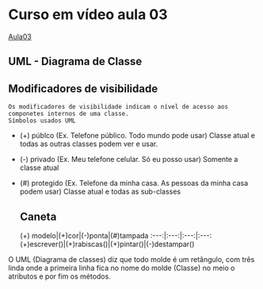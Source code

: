 # Curso em vídeo aula 03

[Aula03](https://www.youtube.com/watch?v=jFI-qqitzwk&list=PLHz_AreHm4dkqe2aR0tQK74m8SFe-aGsY&index=6)

## UML - Diagrama de Classe

 ## Modificadores de visibilidade
    Os modificadores de visibilidade indicam o nível de acesso aos componetes internos de uma classe.
    Símbolos usados UML 
* (+) públco (Ex. Telefone público. Todo mundo pode usar)
    Classe atual e todas as outras classes podem ver e usar.
* (-) privado (Ex. Meu telefone celular. Só eu posso usar)
    Somente a classe atual
* (#) protegido (Ex. Telefone da minha casa. As pessoas da minha casa podem usar)
    Classe atual e todas as sub-classes  

   ##      Caneta 
  (+) modelo|(+)cor|(-)ponta|(#)tampada
 :---:|:---:|:---:|:---:
 (+)escrever()|(+)rabiscas()|(+)pintar()|(-)destampar() 

O UML (Diagrama de classes) diz que todo molde é um retângulo, com três linda onde a primeira linha fica no nome do molde (Classe) no meio o atributos e por fim os métodos.

   